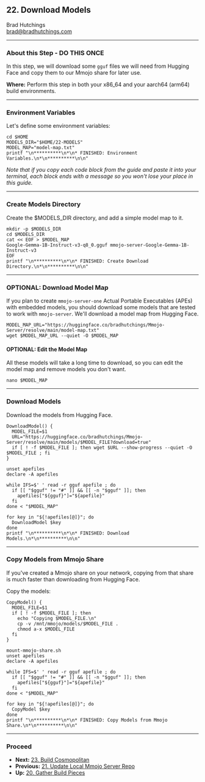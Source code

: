 ## 22. Download Models

Brad Hutchings<br/>
brad@bradhutchings.com

---
### About this Step - DO THIS ONCE
In this step, we will download some `gguf` files we will need from Hugging Face and copy them to our Mmojo share for later use.

**Where:** Perform this step in both your x86_64 and your aarch64 (arm64) build environments.

---
### Environment Variables

Let's define some environment variables:
```
cd $HOME
MODELS_DIR="$HOME/22-MODELS"
MODEL_MAP="model-map.txt"
printf "\n**********\n*\n* FINISHED: Environment Variables.\n*\n**********\n\n"
```

_Note that if you copy each code block from the guide and paste it into your terminal, each block ends with a message so you won't lose your place in this guide._

---
### Create Models Directory
Create the $MODELS_DIR directory, and add a simple model map to it.
```
mkdir -p $MODELS_DIR
cd $MODELS_DIR
cat << EOF > $MODEL_MAP
Google-Gemma-1B-Instruct-v3-q8_0.gguf mmojo-server-Google-Gemma-1B-Instruct-v3
EOF
printf "\n**********\n*\n* FINISHED: Create Download Directory.\n*\n**********\n\n"
```

---
### OPTIONAL: Download Model Map
If you plan to create `mmojo-server-one` Actual Portable Executables (APEs) with embedded models, you should download some models that are tested to work with `mmojo-server`. We'll download a model map from Hugging Face.
```
MODEL_MAP_URL="https://huggingface.co/bradhutchings/Mmojo-Server/resolve/main/model-map.txt"
wget $MODEL_MAP_URL --quiet -O $MODEL_MAP
```

#### OPTIONAL: Edit the Model Map
All these models will take a long time to download, so you can edit the model map and remove models you don't want.
```
nano $MODEL_MAP
```

---
### Download Models
Download the models from Hugging Face.
```
DownloadModel() {
  MODEL_FILE=$1
  URL="https://huggingface.co/bradhutchings/Mmojo-Server/resolve/main/models/$MODEL_FILE?download=true"
  if [ ! -f $MODEL_FILE ]; then wget $URL --show-progress --quiet -O $MODEL_FILE ; fi
}

unset apefiles
declare -A apefiles

while IFS=$' ' read -r gguf apefile ; do
  if [[ "$gguf" != "#" ]] && [[ -n "$gguf" ]]; then
    apefiles["${gguf}"]="${apefile}"
  fi
done < "$MODEL_MAP"

for key in "${!apefiles[@]}"; do
  DownloadModel $key 
done
printf "\n**********\n*\n* FINISHED: Download Models.\n*\n**********\n\n"
```


---
### Copy Models from Mmojo Share
If you've created a Mmojo share on your network, copying from that share is much faster than downloading from Hugging Face.

Copy the models:
```
CopyModel() {
  MODEL_FILE=$1
  if [ ! -f $MODEL_FILE ]; then 
    echo "Copying $MODEL_FILE.\n"
    cp -v /mnt/mmojo/models/$MODEL_FILE .
    chmod a-x $MODEL_FILE
  fi
}

mount-mmojo-share.sh
unset apefiles
declare -A apefiles

while IFS=$' ' read -r gguf apefile ; do
  if [[ "$gguf" != "#" ]] && [[ -n "$gguf" ]]; then
    apefiles["${gguf}"]="${apefile}"
  fi
done < "$MODEL_MAP"

for key in "${!apefiles[@]}"; do
  CopyModel $key 
done
printf "\n**********\n*\n* FINISHED: Copy Models from Mmojo Share.\n*\n**********\n\n"
```

---
### Proceed
- **Next:** [23. Build Cosmopolitan](23-Build-Cosmopolitan.md)
- **Previous:** [21. Update Local Mmojo Server Repo](21-Update-Local-Mmojo-Server-Repo.md)
- **Up:** [20. Gather Build Pieces](20-Gather-Build-Pieces.md)
